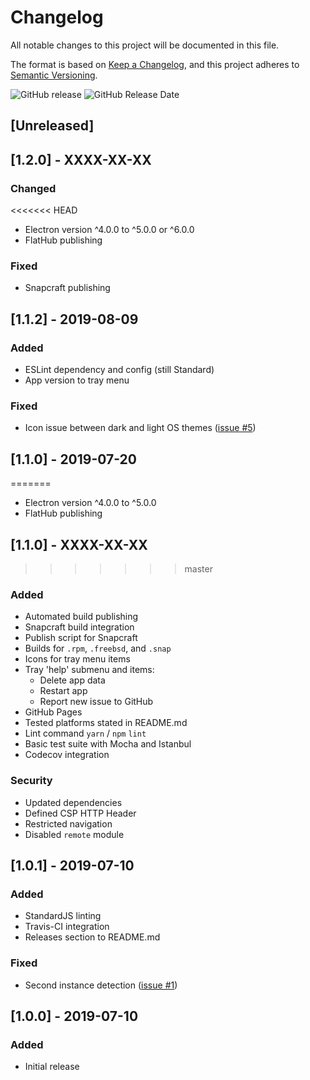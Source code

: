 # Changelog

All notable changes to this project will be documented in this file.

The format is based on [Keep a Changelog](https://keepachangelog.com/en/1.0.0/),
and this project adheres to [Semantic Versioning](https://semver.org/spec/v2.0.0.html).

![GitHub release](https://img.shields.io/github/release/vjba/whatstron.svg)
![GitHub Release Date](https://img.shields.io/github/release-date/vjba/whatstron.svg)

## [Unreleased]

## [1.2.0] - XXXX-XX-XX

### Changed

<<<<<<< HEAD
- Electron version ^4.0.0 to ^5.0.0 or ^6.0.0
- FlatHub publishing

### Fixed

- Snapcraft publishing

## [1.1.2] - 2019-08-09

### Added

- ESLint dependency and config (still Standard)
- App version to tray menu

### Fixed

- Icon issue between dark and light OS themes ([issue #5](https://github.com/vjba/whatstron/issues/5))

## [1.1.0] - 2019-07-20
=======
- Electron version ^4.0.0 to ^5.0.0
- FlatHub publishing

## [1.1.0] - XXXX-XX-XX
>>>>>>> master

### Added

- Automated build publishing
- Snapcraft build integration
- Publish script for Snapcraft
- Builds for `.rpm`, `.freebsd`, and `.snap`
- Icons for tray menu items
- Tray 'help' submenu and items:
  - Delete app data
  - Restart app
  - Report new issue to GitHub
- GitHub Pages
- Tested platforms stated in README.md
- Lint command `yarn` / `npm` `lint`
- Basic test suite with Mocha and Istanbul
- Codecov integration

### Security

- Updated dependencies
- Defined CSP HTTP Header
- Restricted navigation
- Disabled `remote` module

## [1.0.1] - 2019-07-10

### Added

- StandardJS linting
- Travis-CI integration
- Releases section to README.md

### Fixed

- Second instance detection ([issue #1](https://github.com/vjba/whatstron/issues/1))

## [1.0.0] - 2019-07-10

### Added

- Initial release
